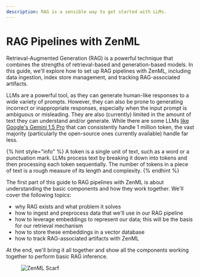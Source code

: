 ```yaml
---
description: RAG is a sensible way to get started with LLMs.
---
```


# RAG Pipelines with ZenML

Retrieval-Augmented Generation (RAG) is a powerful technique that combines the
strengths of retrieval-based and generation-based models. In this guide, we'll
explore how to set up RAG pipelines with ZenML, including data ingestion, index
store management, and tracking RAG-associated artifacts.

LLMs are a powerful tool, as they can generate human-like responses to a wide
variety of prompts. However, they can also be prone to generating incorrect or
inappropriate responses, especially when the input prompt is ambiguous or
misleading. They are also (currently) limited in the amount of text they can
understand and/or generate. While there are some LLMs [like Google's Gemini 1.5
Pro](https://developers.googleblog.com/2024/02/gemini-15-available-for-private-preview-in-google-ai-studio.html)
that can consistently handle 1 million token, the vast majority (particularly
the open-source ones currently available) handle far less.

{% hint style="info" %} A token is a single unit of text, such as a word or a
punctuation mark. LLMs process text by breaking it down into tokens and then
processing each token sequentially. The number of tokens in a piece of text is a
rough measure of its length and complexity. {% endhint %}

The first part of this guide to RAG pipelines with ZenML is about understanding
the basic components and how they work together. We'll cover the following
topics:

- why RAG exists and what problem it solves
- how to ingest and preprocess data that we'll use in our RAG pipeline
- how to leverage embeddings to represent our data; this will be the basis for
  our retrieval mechanism
- how to store these embeddings in a vector database
- how to track RAG-associated artifacts with ZenML

At the end, we'll bring it all together and show all the components working
together to perform basic RAG inference.

<!-- For scarf -->
<figure><img alt="ZenML Scarf" referrerpolicy="no-referrer-when-downgrade" src="https://static.scarf.sh/a.png?x-pxid=f0b4f458-0a54-4fcd-aa95-d5ee424815bc" /></figure>
